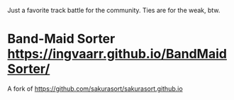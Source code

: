 Just a favorite track battle for the community. Ties are for the weak, btw.
# Band-Maid Sorter https://ingvaarr.github.io/BandMaidSorter/
A fork of https://github.com/sakurasort/sakurasort.github.io
